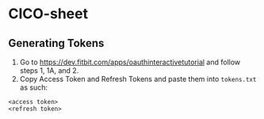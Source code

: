 # CICO-sheet

## Generating Tokens
1. Go to https://dev.fitbit.com/apps/oauthinteractivetutorial and follow steps 1, 1A, and 2.
2. Copy Access Token and Refresh Tokens and paste them into `tokens.txt` as such:
```
<access token>
<refresh token>
```